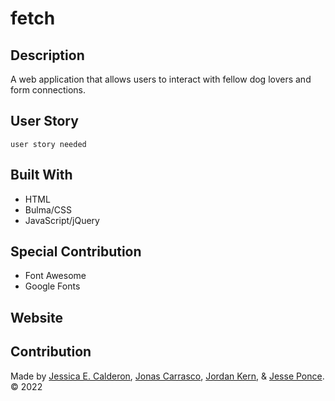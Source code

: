 # fetch
## Description
A web application that allows users to interact with fellow dog lovers and form connections. 
## User Story
``` user story needed ```

## Built With
* HTML
* Bulma/CSS
* JavaScript/jQuery 
## Special Contribution
* Font Awesome
* Google Fonts

## Website

## Contribution
Made by [Jessica E. Calderon](https://github.com/jessica-calderon), [Jonas Carrasco](https://github.com/jdcarra), [Jordan Kern](https://github.com/Jokernal), & [Jesse Ponce](https://github.com/Soulreaper077). © 2022
